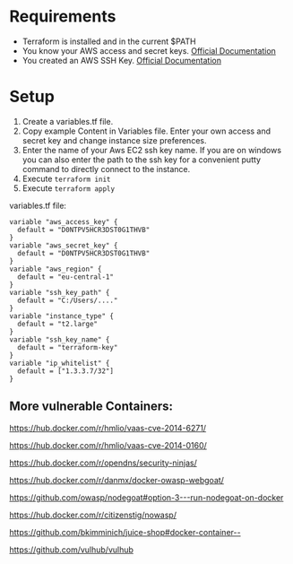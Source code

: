 # Requirements

-   Terraform is installed and in the current \$PATH
-   You know your AWS access and secret keys. [Official Documentation](https://docs.aws.amazon.com/general/latest/gr/aws-sec-cred-types.html)
-   You created an AWS SSH Key. [Official Documentation](https://docs.aws.amazon.com/ground-station/latest/ug/create-ec2-ssh-key-pair.html)

# Setup

1. Create a variables.tf file.
2. Copy example Content in Variables file. Enter your own access and secret key and change instance size preferences.
3. Enter the name of your Aws EC2 ssh key name. If you are on windows you can also enter the path to the ssh key for a convenient putty command to directly connect to the instance.
3. Execute `terraform init`
4. Execute `terraform apply`

variables.tf file:

```
variable "aws_access_key" {
  default = "D0NTPV5HCR3DST0G1THVB"
}
variable "aws_secret_key" {
  default = "D0NTPV5HCR3DST0G1THVB"
}
variable "aws_region" {
  default = "eu-central-1"
}
variable "ssh_key_path" {
  default = "C:/Users/...."
}
variable "instance_type" {
  default = "t2.large"
}
variable "ssh_key_name" {
  default = "terraform-key"
}
variable "ip_whitelist" {
  default = ["1.3.3.7/32"]
}
```
## More vulnerable Containers:

https://hub.docker.com/r/hmlio/vaas-cve-2014-6271/

https://hub.docker.com/r/hmlio/vaas-cve-2014-0160/

https://hub.docker.com/r/opendns/security-ninjas/

https://hub.docker.com/r/danmx/docker-owasp-webgoat/

https://github.com/owasp/nodegoat#option-3---run-nodegoat-on-docker

https://hub.docker.com/r/citizenstig/nowasp/

https://github.com/bkimminich/juice-shop#docker-container--

https://github.com/vulhub/vulhub
